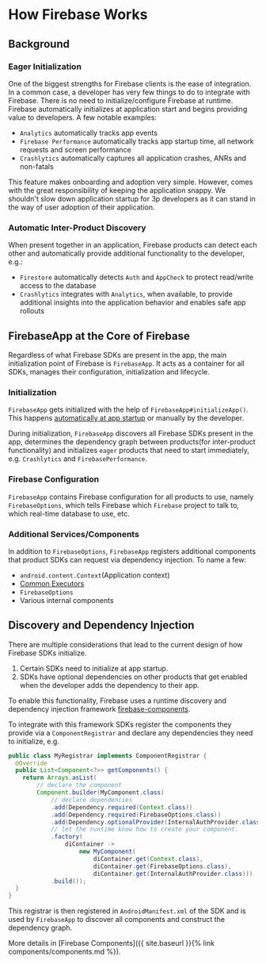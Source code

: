 # How Firebase Works

## Background

### Eager Initialization

One of the biggest strengths for Firebase clients is the ease of integration. In a common case, a developer has very few things to do to integrate with Firebase. There is no need to initialize/configure Firebase at runtime. Firebase automatically initializes at application start and begins providing value to developers. A few notable examples:

* `Analytics` automatically tracks app events
* `Firebase Performance` automatically tracks app startup time, all network requests and screen performance
* `Crashlytics` automatically captures all application crashes, ANRs and non-fatals

This feature makes onboarding and adoption very simple. However, comes with the great responsibility of keeping the application snappy. We shouldn't slow down application startup for 3p developers as it can stand in the way of user adoption of their application.

### Automatic Inter-Product Discovery

When present together in an application, Firebase products can detect each other and automatically provide additional functionality to the developer, e.g.:

* `Firestore` automatically detects `Auth` and `AppCheck` to protect read/write access to the database
* `Crashlytics` integrates with `Analytics`, when available, to provide additional insights into the application behavior and enables safe app rollouts

## FirebaseApp at the Core of Firebase

Regardless of what Firebase SDKs are present in the app, the main initialization point of Firebase is `FirebaseApp`. It acts as a container for all SDKs, manages their configuration, initialization and lifecycle.

### Initialization

`FirebaseApp` gets initialized with the help of `FirebaseApp#initializeApp()`. This happens [automatically at app startup](https://firebase.blog/posts/2016/12/how-does-firebase-initialize-on-android) or manually by the developer.

During initialization, `FirebaseApp` discovers all Firebase SDKs present in the app, determines the dependency graph between products(for inter-product functionality) and initializes `eager` products that need to start immediately, e.g. `Crashlytics` and `FirebasePerformance`.

### Firebase Configuration

`FirebaseApp` contains Firebase configuration for all products to use, namely `FirebaseOptions`, which tells Firebase which `Firebase` project to talk to, which real-time database to use, etc.

### Additional Services/Components

In addition to `FirebaseOptions`, `FirebaseApp` registers additional components that product SDKs can request via dependency injection. To name a few:

* `android.content.Context`(Application context)
* [Common Executors](https://github.com/firebase/firebase-android-sdk/blob/master/docs/executors.md)
* `FirebaseOptions`
* Various internal components

## Discovery and Dependency Injection

There are multiple considerations that lead to the current design of how Firebase SDKs initialize.

1. Certain SDKs need to initialize at app startup.
2. SDKs have optional dependencies on other products that get enabled when the developer adds the dependency to their app.

To enable this functionality, Firebase uses a runtime discovery and dependency injection framework [firebase-components](https://github.com/firebase/firebase-android-sdk/tree/master/firebase-components).

To integrate with this framework SDKs register the components they provide via a `ComponentRegistrar` and declare any dependencies they need to initialize, e.g.

```java
public class MyRegistrar implements ComponentRegistrar {
  @Override
  public List<Component<?>> getComponents() {
    return Arrays.asList(
        // declare the component
        Component.builder(MyComponent.class)
            // declare dependencies
            .add(Dependency.required(Context.class))
            .add(Dependency.required(FirebaseOptions.class))
            .add(Dependency.optionalProvider(InternalAuthProvider.class))
            // let the runtime know how to create your component.
            .factory(
                diContainer ->
                    new MyComponent(
                        diContainer.get(Context.class),
                        diContainer.get(FirebaseOptions.class),
                        diContainer.get(InternalAuthProvider.class)))
            .build());
  }
}
```

This registrar is then registered in `AndroidManifest.xml` of the SDK and is used by `FirebaseApp` to discover all components and construct the dependency graph.

More details in [Firebase Components]({{ site.baseurl }}{% link components/components.md %}).
